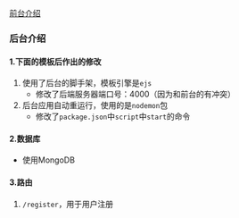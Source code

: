 [前台介绍](../README.md)

### 后台介绍

#### 1.下面的模板后作出的修改
1. 使用了后台的脚手架，模板引擎是`ejs`
    - 修改了后端服务器端口号：4000（因为和前台的有冲突）
2. 后台应用自动重运行，使用的是`nodemon`包
    - 修改了`package.json`中`script`中`start`的命令

#### 2.数据库
- 使用MongoDB

#### 3.路由
1. `/register`，用于用户注册